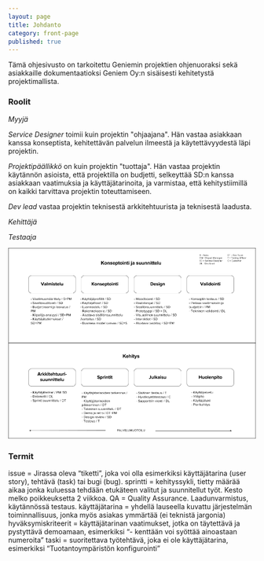 ```yaml
---
layout: page
title: Johdanto
category: front-page
published: true
---
```


Tämä ohjesivusto on tarkoitettu Geniemin projektien ohjenuoraksi sekä asiakkaille dokumentaatioksi Geniem Oy:n sisäisesti kehitetystä projektimallista. 

### Roolit

*Myyjä*

*Service Designer* toimii kuin projektin "ohjaajana". Hän vastaa asiakkaan kanssa konseptista, kehitettävän palvelun ilmeestä ja käytettävyydestä läpi projektin.

*Projektipäällikkö* on kuin projektin "tuottaja". Hän vastaa projektin käytännön asioista, että projektilla on budjetti, selkeyttää SD:n kanssa asiakkaan vaatimuksia ja käyttäjätarinoita, ja varmistaa, että kehitystiimillä on kaikki tarvittava projektin toteuttamiseen.

*Dev lead* vastaa projektin teknisestä arkkitehtuurista ja teknisestä laadusta.

*Kehittäjä*

*Testaaja*

![Project Flow](images/projectflow.png "Project Flow")

### Termit

issue = Jirassa oleva “tiketti”, joka voi olla esimerkiksi käyttäjätarina (user story), tehtävä (task) tai bugi (bug).
sprintti = kehityssykli, tietty määrää aikaa jonka kuluessa tehdään etukäteen valitut ja suunnitellut työt. Kesto melko poikkeuksetta 2 viikkoa.
QA = Quality Assurance. Laadunvarmistus, käytännössä testaus.
käyttäjätarina = yhdellä lauseella kuvattu järjestelmän toiminnallisuus, jonka myös asiakas ymmärtää (ei teknistä jargonia)
hyväksymiskriteerit = käyttäjätarinan vaatimukset, jotka on täytettävä ja pystyttävä demoamaan, esimerkiksi “- kenttään voi syöttää ainoastaan numeroita”
taski = suoritettava työtehtävä, joka ei ole käyttäjätarina, esimerkiksi “Tuotantoympäristön konfigurointi”
